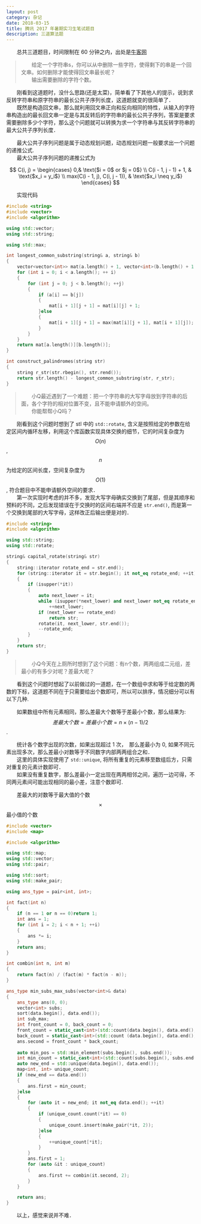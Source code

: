 ```yaml
---
layout: post
category: 杂记
date: 2018-03-15
title: 腾讯 2017 年暑期实习生笔试题目
description: 三道算法题
---
```


　　总共三道题目，时间限制在 60 分钟之内，出处是[牛客网](https://www.nowcoder.com/7171303)

>　　给定一个字符串s，你可以从中删除一些字符，使得剩下的串是一个回文串。如何删除才能使得回文串最长呢？<br>　　输出需要删除的字符个数。

　　刚看到这道题时，没什么思路(还是太菜)，简单看了下其他人的提示，说到求反转字符串和原字符串的最长公共子序列长度，这道题就变的很简单了．<br>
　　既然是构造回文串，那么就利用回文串正向和反向相同的特性，从输入的字符串构造出的最长回文串一定是与其反转后的字符串的最长公共子序列，答案是要求需要删除多少个字符，那么这个问题就可以转换为求一个字符串与其反转字符串的最大公共子序列长度．

　　最大公共子序列问题是属于动态规划问题，动态规划问题一般要求出一个问题的递推公式.<br>
　　最大公共子序列问题的递推公式为

$$
C(i, j) = 
\begin{cases}
0,& \text{$i = 0$ or $j = 0$} \\
C(i - 1, j - 1) + 1, & \text{$x_i = y_i$} \\
max(C(i - 1, j), C(i, j - 1)), & \text{$x_i \neq y_i$}
\end{cases}
$$

　　实现代码

```C++
#include <string>
#include <vector>
#include <algorithm>

using std::vector;
using std::string;

using std::max;

int longest_common_substring(string& a, string& b)
{
    vector<vector<int>> mat(a.length() + 1, vector<int>(b.length() + 1, 0));
    for (int i = 0; i < a.length(); ++ i)
    {
        for (int j = 0; j < b.length(); ++j)
        {
            if (a[i] == b[j])
            {
                mat[i + 1][j + 1] = mat[i][j] + 1;
            }else
            {
                mat[i + 1][j + 1] = max(mat[i][j + 1], mat[i + 1][j]);
            }
        }
    }
    return mat[a.length()][b.length()];
}

int construct_palindromes(string str)
{
    string r_str(str.rbegin(), str.rend());
    return str.length() - longest_common_substring(str, r_str);
}
```

> 　　小Q最近遇到了一个难题：把一个字符串的大写字母放到字符串的后面，各个字符的相对位置不变，且不能申请额外的空间。<br>　　你能帮帮小Q吗？

　　刚看到这个问题时想到了 stl 中的 `std::rotate`, 含义是按照给定的参数在给定区间内循环左移，利用这个库函数实现具体交换的细节，它的时间复杂度为 $$O(n)$$, $$n$$ 为给定的区间长度，空间复杂度为 $$O(1)$$, 符合题目中不能申请额外空间的要求．<br>
　　第一次实现时考虑的并不多，发现大写字母确实交换到了尾部，但是其顺序和预料的不同，之后发现错误在于交换时的区间右端并不应是 `str.end()`, 而是第一个交换到尾部的大写字母，这样改正后输出便是对的．

```C++
#include <string>
#include <algorithm>

using std::string;
using std::rotate;

string& capital_rotate(string& str)
{
    string::iterator rotate_end = str.end();
    for (string::iterator it = str.begin(); it not_eq rotate_end; ++it)
    {
        if (isupper(*it))
        {
            auto next_lower = it;
            while (isupper(*next_lower) and next_lower not_eq rotate_end)
                ++next_lower;
            if (next_lower == rotate_end)
                return str;
            rotate(it, next_lower, str.end());
            --rotate_end;
        }
    }
    return str;
}
```

> 　　小Q今天在上厕所时想到了这个问题：有n个数，两两组成二元组，差最小的有多少对呢？差最大呢？

　　看到这个问题时想起了以前做过的一道题，在一个数组中求和等于给定数的两数的下标，这道题不同在于只需要给出个数即可，所以可以排序，情况细分可以有以下几种.

　　如果数组中所有元素相同，那么差最大个数等于差最小个数，那么结果为: $$差最大个数 = 差最小个数 = n \times (n - 1) / 2$$.

　　统计各个数字出现的次数，如果出现超过 1 次，　那么差最小为 0, 如果不同元素出现多次，那么差最小对数等于不同数字内部两两组合之和．<br>
　　这里的具体实现使用了 `std::unique`, 将所有重复的元素移至数组后方，只需对重复的元素计数即可．<br>
　　如果没有重复数字，那么差最小一定出现在两两相邻之间，遍历一边可得，不同两元素间可能出现相同的最小差，注意个数即可.

　　差最大的对数等于最大值的个数$$\times$$最小值的个数

```C++
#include <vector>
#include <map>

#include <algorithm>

using std::map;
using std::vector;
using std::pair;

using std::sort;
using std::make_pair;

using ans_type = pair<int, int>;

int fact(int n)
{
    if (n == 1 or n == 0)return 1;
    int ans = 1;
    for (int i = 2; i < n + 1; ++i)
    {
        ans *= i;
    }
    return ans;
}

int combin(int n, int m)
{
    return fact(n) / (fact(m) * fact(n - m));
}

ans_type min_subs_max_subs(vector<int>& data)
{
    ans_type ans(0, 0);
    vector<int> subs;
    sort(data.begin(), data.end());
    int sub_max;
    int front_count = 0, back_count = 0;
    front_count = static_cast<int>(std::count(data.begin(), data.end(), data.front()));
    back_count = static_cast<int>(std::count (data.begin(), data.end(), data.back()));
    ans.second = front_count * back_count;
    
    auto min_pos = std::min_element(subs.begin(), subs.end());
    int min_count = static_cast<int>(std::count(subs.begin(), subs.end(), *min_pos));
    auto new_end = std::unique(data.begin(), data.end());
    map<int, int> unique_count;
    if (new_end == data.end())
    {
        ans.first = min_count;
    }else
    {
        for (auto it = new_end; it not_eq data.end(); ++it)
        {
            if (unique_count.count(*it) == 0)
            {
                unique_count.insert(make_pair(*it, 2));
            }else
            {
                ++unique_count[*it];
            }
        }
        ans.first = 1;
        for (auto &it : unique_count)
        {
            ans.first += combin(it.second, 2);
        }
    }

    return ans;
}
```

　　以上，感觉来说并不难．

<!--
> 　　他真诚地错把自己的肉欲当作浪漫的恋情，错把自己的优柔寡断视为艺术家的气质，还错把自己的无所事事看成哲人的超然物外．他心智平庸，却孜孜追求高尚娴雅，因而从他眼睛望去，所有的事物都蒙上一层感伤的金色雾纱，轮廓模糊不清，结果就显得比实际的形象大些．
-->
